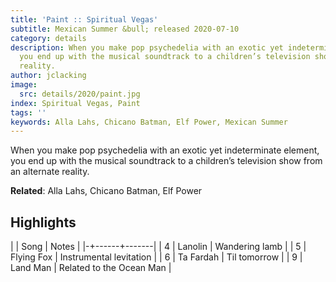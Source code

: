 ```yaml
---
title: 'Paint :: Spiritual Vegas'
subtitle: Mexican Summer &bull; released 2020-07-10
category: details
description: When you make pop psychedelia with an exotic yet indeterminate element,
  you end up with the musical soundtrack to a children’s television show from an alternate
  reality.
author: jclacking
image:
  src: details/2020/paint.jpg
index: Spiritual Vegas, Paint
tags: ''
keywords: Alla Lahs, Chicano Batman, Elf Power, Mexican Summer
---
```

When you make pop psychedelia with an exotic yet indeterminate element, you end up with the musical soundtrack to a children’s television show from an alternate reality.<!--more-->

**Related**: Alla Lahs, Chicano Batman, Elf Power

## Highlights

| | Song | Notes |
|-+------+-------|
| 4 | Lanolin | Wandering lamb |
| 5 | Flying Fox | Instrumental levitation |
| 6 | Ta Fardah | Til tomorrow |
| 9 | Land Man | Related to the Ocean Man |

